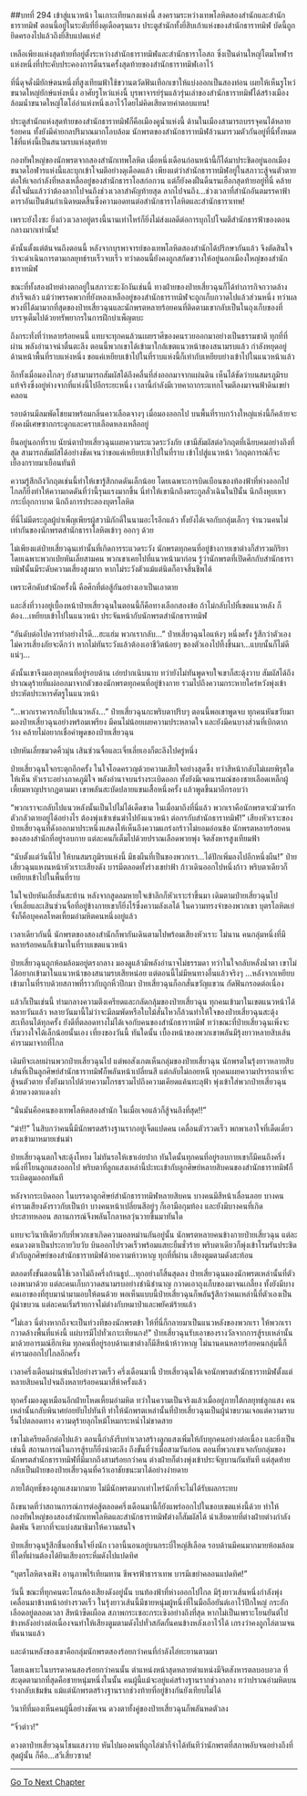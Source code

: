 ##บทที่ 294 เข้าสู่แนวหน้า
ในเกาะเทียนกงแห่งนี้ สงครามระหว่างเทพโลหิตสองสำนักและสำนักธาราทมิฬ ตอนนี้อยู่ในระดับที่ยิ่งดุเดือดรุนแรง ประตูสำนักทั้งยี่สิบเก้าแห่งของสำนักธาราทมิฬ บัดนี้ถูกยึดครองไปแล้วถึงยี่สิบแปดแห่ง!

เหลือเพียงแห่งสุดท้ายที่อยู่ตั้งระหว่างสำนักธาราทมิฬและสำนักธาราโอสถ ซึ่งเป็นด่านใหญ่โตมโหฬารแห่งหนึ่งที่ประคับประคองการดิ้นรนครั้งสุดท้ายของสำนักธาราทมิฬเอาไว้

ที่นี่ดุจดั่งมียักษ์ตนหนึ่งที่สูงเทียมฟ้าใช้ขวานตวัดฟันเทือกเขาให้แบ่งออกเป็นสองท่อน เผยให้เห็นรูโหว่ขนาดใหญ่ยักษ์แห่งหนึ่ง อาศัยรูโหว่แห่งนี้ บุรพาจารย์รุ่นแล้วรุ่นเล่าของสำนักธาราทมิฬได้สร้างเมืองล้อมน้ำขนาดใหญ่โตโอ่อ่าแห่งหนึ่งเอาไว้โดยไม่คิดเสียดายค่าตอบแทน!

ประตูสำนักแห่งสุดท้ายของสำนักธาราทมิฬก็คือเมืองคูน้ำแห่งนี้ ด้านในเมืองสามารถบรรจุคนได้หลายร้อยคน ทั้งยังมีค่ายกลปริมาณมากโอบล้อม นักพรตของสำนักธาราทมิฬล้วนมารวมตัวกันอยู่ที่นี่ทั้งหมด ใช้ที่แห่งนี้เป็นสนามรบแห่งสุดท้าย

กองทัพใหญ่ของนักพรตจากสองสำนักเทพโลหิต เมื่อหนึ่งเดือนก่อนหน้านี้ก็ได้มาประชิดอยู่นอกเมืองขนาดโอฬารแห่งนี้และบุกเข้าโจมตีอย่างดุเดือดแล้ว เพียงแต่ว่าสำนักธาราทมิฬอยู่ในสภาวะสู้จนตัวตาย ต่อให้เจอกำลังที่หลงเหลืออยู่ของสำนักธาราโอสก่อกวน แต่ก็ยังคงฝืนดิ้นรนเฮือกสุดท้ายอยู่ที่นี่ คล้ายตั้งใจมั่นแล้วว่าต้องลากไปจนถึงช่วงเวลาสำคัญท้ายสุด ลากไปจนถึง...ช่วงเวลาที่สำนักอันตมรรคาฟ้าดาราอันเป็นต้นกำเนิดหมดสิ้นซึ่งความอดทนต่อสำนักธาราโลหิตและสำนักธาราเทพ!

เพราะยังไงซะ ยิ่งถ่วงเวลาอยู่ตรงนี้นานเท่าไหร่ก็ยิ่งไม่ส่งผลดีต่อการบุกไปโจมตีสำนักธารฟ้าของตอนกลางมากเท่านั้น!

ดังนั้นตั้งแต่ต้นจนถึงตอนนี้ หลังจากบุรพาจารย์ของเทพโลหิตสองสำนักได้ปรึกษากันแล้ว จึงตัดสินใจว่าจะดำเนินการตามกลยุทธ์รบเร็วจบเร็ว ทว่าตอนนี้ยังคงถูกสกัดขวางให้อยู่นอกเมืองใหญ่ของสำนักธาราทมิฬ

ขณะที่ทั้งสองฝ่ายต่างตกอยู่ในสภาวะชะงักงันเช่นนี้ ทางฝ่ายของป๋ายเสี่ยวฉุนก็ได้ทำภารกิจกวาดล้างสำเร็จแล้ว แม้ว่าพรรคพวกที่ยังหลงเหลืออยู่ของสำนักธาราทมิฬจะถูกเก็บกวาดไปแล้วส่วนหนึ่ง ทว่าผลพวงที่ได้มามากที่สุดของป๋ายเสี่ยวฉุนและนักพรตหลายร้อยคนที่ติดตามเขากลับเป็นในถุงเก็บของที่บรรจุเต็มไปด้วยทรัพยากรในการฝึกบำเพ็ญตบะ

ถึงกระทั่งที่ว่าหลายร้อยคนนี้ แทบจะทุกคนล้วนเผยราศีของคนรวยออกมาอย่างเป็นธรรมชาติ ทุกที่ที่ผ่าน พลังอำนาจน่าตื่นตะลึง ตอนนี้พวกเขาได้เข้ามาใกล้เขตแนวหน้าของสนามรบแล้ว กำลังหยุดอยู่ด้านหน้าพื้นที่ราบแห่งหนึ่ง ขอแค่เหยียบเข้าไปในที่ราบแห่งนี้ก็เท่ากับเหยียบย่างเข้าไปในแนวหน้าแล้ว

อีกทั้งเมื่อมองไกลๆ ยังสามามารถสัมผัสได้ถึงคลื่นที่ส่งออกมาจากแผ่นดิน เห็นได้ชัดว่าบนสมรภูมิรบแท้จริงซึ่งอยู่ห่างจากที่แห่งนี้ไปอีกระยะหนึ่ง เวลานี้กำลังมีเวทคาถากระแทกโจมตีลงมาจนฟ้าดินเขย่าคลอน

รอบด้านมีลมพัดโชยมาพร้อมกลิ่นคาวเลือดจางๆ เมื่อมองออกไป บนพื้นที่ราบกว้างใหญ่แห่งนี้ก็คล้ายจะยังคงมีเศษซากกระดูกและคราบเลือดหลงเหลืออยู่

ยืนอยู่นอกที่ราบ นัยน์ตาป๋ายเสี่ยวฉุนเผยความระแวดระวังภัย เขามีสัมผัสต่อวิกฤตที่เฉียบคมอย่างถึงที่สุด สามารถสัมผัสได้อย่างชัดเจนว่าขอแค่เหยียบเข้าไปในที่ราบ เข้าไปสู่แนวหน้า วิกฤตการณ์ก็จะเยื้องกรายมาเยือนทันที

ความรู้สึกถึงวิกฤตเช่นนี้ทำให้เขารู้สึกกดดันเล็กน้อย โดยเฉพาะการบิดเบือนของท้องฟ้าที่ห่างออกไปไกลก็ยิ่งทำให้ความกดดันที่ว่านี้รุนแรงมากขึ้น นี่ทำให้เขานึกถึงตระกูลลั่วเฉินในปีนั้น นึกถึงหุบเหวกระบี่อุกกาบาต นึกถึงการประลองบุตรโลหิต

ที่นี่ไม่มีตระกูลผู้บำเพ็ญเพียรผู้สวามิภักดิ์ในนามอะไรอีกแล้ว ทั้งยังได้เจอกับกลุ่มเล็กๆ จำนวนคนไม่เท่ากันของนักพรตสำนักธาราโลหิตเข้าๆ ออกๆ ด้วย

ไม่เพียงแต่ป๋ายเสี่ยวฉุนเท่านั้นที่เกิดการระแวดระวัง นักพรตทุกคนที่อยู่ข้างกายเขาต่างก็สำรวมกิริยา โดยเฉพาะพวกเป่ยหันเลี่ยสามคน พวกเขาเคยไปที่แนวหน้ามาก่อน รู้ว่านักพรตที่เปิดศึกกับสำนักธาราทมิฬนั้นมีระดับความเสี่ยงสูงมาก หากไม่ระวังตัวแม้แต่นิดก็อาจสิ้นชีพได้

เพราะศึกดับสำนักครั้งนี้ คือศึกที่ต่อสู้กันอย่างเอาเป็นเอาตาย

และสิ่งที่วางอยู่เบื้องหน้าป๋ายเสี่ยวฉุนในตอนนี้ก็คือทางเลือกสองข้อ ถ้าไม่กลับไปที่เขตแนวหลัง ก็ต้อง...เหยียบเข้าไปในแนวหน้า ประจันหน้ากับนักพรตสำนักธาราทมิฬ

“อันดับต่อไปควรทำอย่างไรดี...ฮะแฮ่ม พวกเรากลับ...” ป๋ายเสี่ยวฉุนไอแห้งๆ หนึ่งครั้ง รู้สึกว่าตัวเองไม่ควรเสี่ยงภัยจะดีกว่า หากไม่ทันระวังแล้วต้องเอาชีวิตน้อยๆ ของตัวเองไปทิ้งขึ้นมา...แบบนั้นก็ไม่ดีแน่ๆ...

ดังนั้นเขาจึงมองทุกคนที่อยู่รอบด้าน เอ่ยปากเนิบนาบ ทว่ายังไม่ทันพูดจบใจเขาก็สะดุ้งวาบ สัมผัสได้ถึงปราณดุร้ายที่แผ่ออกมาจากตัวของนักพรตทุกคนที่อยู่ข้างกาย รวมไปถึงความกระหายใคร่หวังพุ่งเข้าประหัตประหารศัตรูในแนวหน้า

“...พวกเราควรกลับไปแนวหลัง...” ป๋ายเสี่ยวฉุนกะพริบตาปริบๆ ตอนนี้พอเขาพูดจบ ทุกคนหันขวับมามองป๋ายเสี่ยวฉุนอย่างพร้อมเพรียง มีคนไม่น้อยเผยความประหลาดใจ และยังมีคนบางส่วนที่เบิกตากว้าง คล้ายไม่อยากเชื่อคำพูดของป๋ายเสี่ยวฉุน

เป่ยหันเลี่ยขมวดคิ้วมุ่น เสินซ่วนจื่อและเจี่ยเลี่ยเองก็ตะลึงไปครู่หนึ่ง

ป๋ายเสี่ยวฉุนใจกระตุกอีกครั้ง ในใจโอดครวญด้วยความเสียใจอย่างสุดซึ้ง ทว่าสีหน้ากลับไม่เผยพิรุธใดให้เห็น หัวเราะอย่างภาคภูมิใจ พลังอำนาจบนร่างระเบิดออก ทั้งยังมีเจตนารมณ์ของชายเลือดเหล็กผู้เหี้ยมหาญปรากฏตามมา เขาพลันสะบัดปลายแขนเสื้อหนึ่งครั้ง แล้วพูดขึ้นมาอีกรอบว่า

“พวกเราจะกลับไปแนวหลังนั้นเป็นไปไม่ได้เด็ดขาด ในเมื่อมาถึงที่นี่แล้ว พวกเราคือนักพรตจะมัวมารักตัวกลัวตายอยู่ได้อย่างไร ต้องพุ่งเข้าเข่นฆ่าไปยังแนวหน้า ต่อกรกับสำนักธาราทมิฬ!” เสียงหัวเราะของป๋ายเสี่ยวฉุนที่ดังออกมาประหนึ่งแสดงให้เห็นถึงความแกร่งกร้าวไม่ยอมอ่อนข้อ นักพรตหลายร้อยคนของสองสำนักที่อยู่รอบกาย แต่ละคนก็เต็มไปด้วยปราณเลือดพวยพุ่ง จิตสังหารสูงเทียมฟ้า

“นับตั้งแต่วันนี้ไป ให้บนสมรภูมิรบแห่งนี้ มีธงผืนที่เป็นของพวกเรา...ได้ปักเพิ่มลงไปอีกหนึ่งผืน!” ป๋ายเสี่ยวฉุนแหงนหน้าหัวเราะเสียงดัง บารมีตลอดทั้งร่างเขย่าฟ้า ก้าวเดินออกไปหนึ่งก้าว พริบตาเดียวก็เหยียบเข้าไปในพื้นที่ราบ

ในใจเป่ยหันเลี่ยสั่นสะท้าน หลังจากสูดลมหายใจเข้าลึกก็หัวเราะร่าขึ้นมา เดิมตามป๋ายเสี่ยวฉุนไป เจี่ยเลี่ยและเสินซ่วนจื่อที่อยู่ข้างกายเขาก็ยิ่งไร้ซึ่งความลังเลได้ ในความทรงจำของพวกเขา บุตรโลหิตเย่จั้งก็คือบุคคลโหดเหี้ยมอำมหิตคนหนึ่งอยู่แล้ว

เวลาเดียวกันนี้ นักพรตของสองสำนักก็พากันเดินตามไปพร้อมเสียงหัวเราะ ไม่นาน คนกลุ่มหนึ่งที่มีหลายร้อยคนก็เข้ามาในที่ราบเขตแนวหน้า

ป๋ายเสี่ยวฉุนถูกห้อมล้อมอยู่ตรงกลาง มองดูแล้วมีพลังอำนาจไม่ธรรมดา ทว่าในใจกลับหลั่งน้ำตา เขาไม่ได้อยากเข้ามาในแนวหน้าของสนามรบเสียหน่อย แต่ตอนนี้ไม่มีหนทางอื่นแล้วจริงๆ ...หลังจากเหยียบเข้ามาในที่ราบด้วยสภาพที่ราวกับถูกหิ้วปีกมา ป๋ายเสี่ยวฉุนก็อกสั่นขวัญแขวน กัดฟันกรอดต่อเนื่อง

แล้วก็เป็นเช่นนี้ ท่ามกลางความตึงเครียดและกลัดกลุ้มของป๋ายเสี่ยวฉุน ทุกคนเข้ามาในเขตแนวหน้าได้หลายวันแล้ว หลายวันมานี้ไม่ว่าจะมีลมพัดหรือใบไม้สั่นไหวก็ล้วนทำให้ใจของป๋ายเสี่ยวฉุนสะดุ้งสะเทือนได้ทุกครั้ง ยังดีที่ตลอดทางไม่ได้เจอกับคนของสำนักธาราทมิฬ ทว่าขณะที่ป๋ายเสี่ยวฉุนเพิ่งจะเริ่มวางใจได้เล็กน้อยนั้นเอง เที่ยงของวันนี้ ทันใดนั้น เบื้องหน้าของพวกเขาพลันมีรุ้งยาวหลายสิบเส้นคำรามมาจากที่ไกล

เดิมทีจะเลยผ่านพวกป๋ายเสี่ยวฉุนไป แต่พอสังเกตเห็นกลุ่มของป๋ายเสี่ยวฉุน นักพรตในรุ้งยาวหลายสิบเส้นที่เป็นลูกศิษย์สำนักธาราทมิฬก็พลันหน้าเปลี่ยนสี แต่กลับไม่ถอยหนี ทุกคนเผยความปรารถนาที่จะสู้จนตัวตาย ทั้งยังมากไปด้วยความโกรธรวมไปถึงความเคียดแค้นทะลุฟ้า พุ่งเข้าใส่พวกป๋ายเสี่ยวฉุนด้วยดวงตาแดงก่ำ

“นั่นมันคือคนของเทพโลหิตสองสำนัก ในเมื่อเจอแล้วก็สู้จนถึงที่สุด!!”

“ฆ่า!!” ในสิบกว่าคนนี้มีนักพรตสร้างฐานรากอยู่เจ็ดแปดคน เคลื่อนตัวรวดเร็ว พกพาเอาใจที่เด็ดเดี่ยวตรงเข้ามาหมายเข่นฆ่า

ป๋ายเสี่ยวฉุนตกใจสะดุ้งโหยง ไม่ทันรอให้เขาเอ่ยปาก ทันใดนั้นทุกคนที่อยู่รอบกายเขาก็มีคนถึงครึ่งหนึ่งที่โยนลูกแสงออกไป พริบตาที่ลูกแสงเหล่านี้ปะทะเข้ากับลูกศิษย์หลายสิบคนของสำนักธาราทมิฬก็ระเบิดตูมออกทันที

หลังจากระเบิดออก ในบรรดาลูกศิษย์สำนักธาราทมิฬหลายสิบคน บางคนมีสีหน้าเลื่อนลอย บางคนคำรามเสียงดังราวกับเป็นบ้า บางคนหน้าเปลี่ยนสีอยู่ๆ ก็เอามือกุมท้อง และยังมีบางคนที่เกิดประสาทหลอน สถานการณ์จึงพลันโกลาหลวุ่นวายขึ้นมาทันใด

แทบจะวินาทีเดียวกับที่พวกเขาเกิดความอลหม่านกันอยู่นั้น นักพรตหลายคนข้างกายป๋ายเสี่ยวฉุน แต่ละคนดวงตาเป็นประกายวิบวับ บินออกไปรวดเร็วพร้อมแสยะยิ้มชั่วร้าย พริบตาเดียวก็พุ่งเข้าโรมรันประชิดตัวกับลูกศิษย์ของสำนักธาราทมิฬด้วยความห้าวหาญ ทุกที่ที่ผ่าน เสียงตูมตามดังสะท้อน

ตลอดทั้งขั้นตอนนี้ใช้เวลาไม่ถึงครึ่งก้านธูป...ทุกอย่างก็สิ้นสุดลง ป๋ายเสี่ยวฉุนมองนักพรตเหล่านั้นที่ตัวเองพามาด้วย แต่ละคนเก็บกวาดสนามรบอย่างชำนิชำนาญ กวาดเอาถุงเก็บของมาจนเกลี้ยง ทั้งยังมีบางคนเอาของที่ฮุบมานำมามอบให้ตนด้วย พอเห็นแบบนี้ป๋ายเสี่ยวฉุนก็พลันรู้สึกว่าคนเหล่านี้ที่ตัวเองเป็นผู้นำขบวน แต่ละคนเริ่มร้ายกาจไม่ต่างกับหมาป่าและพยัคฆ์ร้ายแล้ว

“ไม่เลว นี่ต่างหากถึงจะเป็นท่วงทีของนักพรตข้า ให้ที่นี่ก็กลายมาเป็นแนวหลังของพวกเรา ให้พวกเรากวาดล้างพื้นที่แห่งนี้ แผ่บารมีไปทั่วเกาะเทียนกง!” ป๋ายเสี่ยวฉุนรับเอาของรางวัลจากการสู้รบเหล่านั้นมาด้วยอารมณ์ฮึกเหิม ทุกคนที่อยู่รอบด้านเขาต่างก็มีสีหน้าห้าวหาญ ไม่นานคนหลายร้อยคนกลุ่มนี้ก็คำรามออกไปไกลอีกครั้ง

เวลาครึ่งเดือนผ่านพ้นไปอย่างรวดเร็ว ครึ่งเดือนมานี้ ป๋ายเสี่ยวฉุนได้เจอนักพรตสำนักธาราทมิฬตั้งแต่หลายสิบคนไปจนถึงหลายร้อยคนมาสี่ห้าครั้งแล้ว

ทุกครั้งมองดูเหมือนอีกฝ่ายโหดเหี้ยมอำมหิต ทว่าในความเป็นจริงแล้วเมื่ออยู่ภายใต้กลยุทธ์ลูกแสง คนเหล่านั้นกลับพินาศย่อยยับไปทันที ทำให้นักพรตเหล่านั้นที่ป๋ายเสี่ยวฉุนเป็นผู้นำขบวนเจอแต่ความราบรื่นไปตลอดทาง ความดุร้ายลุกไหม้โหมกระหน่ำไม่ขาดสาย

เขาไม่เครียดอีกต่อไปแล้ว ตอนนี้กำลังรีบทำเวลาสร้างลูกแสงเพิ่มให้กับทุกคนอย่างต่อเนื่อง และยิ่งเป็นเช่นนี้ สถานการณ์ในการสู้รบก็ยิ่งน่าตะลึง ถึงขั้นที่ว่าเมื่อสามวันก่อน ตอนที่พวกเขาเจอกับกลุ่มของนักพรตสำนักธาราทมิฬที่มีมากถึงสามร้อยกว่าคน ต่างฝ่ายก็ต่างพุ่งเข้าประจัญบานกันทันที แต่สุดท้ายกลับเป็นฝ่ายของป๋ายเสี่ยวฉุนที่คว้าเอาชัยชนะมาได้อย่างง่ายดาย

ภายใต้ฤทธิ์ของลูกแสงมากมาย ไม่มีนักพรตมากเท่าไหร่นักที่จะไม่ได้รับผลกระทบ

ถึงขนาดที่ว่าสถานการณ์การต่อสู้ตลอดครึ่งเดือนมานี้ก็ยังแพร่ออกไปในขอบเขตแห่งนี้ด้วย ทำให้กองทัพใหญ่ของสองสำนักเทพโลหิตและสำนักธาราทมิฬต่างก็สัมผัสได้ น่าเสียดายที่ต่างฝ่ายต่างกำลังติดพัน จึงยากที่จะแบ่งสมาธิมาให้ความสนใจ

ป๋ายเสี่ยวฉุนรู้สึกชื่นอกชื่นใจยิ่งนัก เวลานี้นอนอยู่บนกระบี่ใหญ่สีเลือด รอบด้านมีคนมากมายห้อมล้อม ที่ใดที่ผ่านต้องได้ยินเสียงกระหึ่มดังไปแปดทิศ

“บุตรโลหิตจงเฟิง อานุภาพไร้เทียมทาน ชีพจรฟ้าธาราเทพ บารมีเขย่าคลอนแปดทิศ!”


วันนี้ ขณะที่ทุกคนตะโกนก้องเสียงดังอยู่นั้น บนท้องฟ้าที่ห่างออกไปไกล มีรุ้งยาวเส้นหนึ่งกำลังพุ่งเคลื่อนมาข้างหน้าอย่างรวดเร็ว ในรุ้งยาวเส้นนี้มีชายหนุ่มผู้หนึ่งที่ในมือถือยันต์เอาไว้ปึกใหญ่ กระอักเลือดอยู่ตลอดเวลา สีหน้าซีดเผือด สภาพกระเซอะกระเซิงอย่างถึงที่สุด หากไม่เป็นเพราะโยนยันต์ไปข้างหลังอย่างต่อเนื่องจนทำให้เสียงตูมตามดังไปทั่วสกัดกั้นคนข้างหลังเอาไว้ได้ เกรงว่าคงถูกไล่ตามจนทันนานแล้ว


และด้านหลังของเขาคือกลุ่มนักพรตสองร้อยกว่าคนที่กำลังไล่ทะยานตามมา


โดยเฉพาะในบรรดาคนสองร้อยกว่าคนนั้น ตำแหน่งหน้าสุดหลายตำแหน่งมีจิตสังหารตลบอบอวล ที่สะดุดตามากที่สุดคือชายหนุ่มหนึ่งในนั้น คนผู้นี้แม้จะอยู่แค่สร้างฐานรากช่วงกลาง ทว่าปราณอำมหิตบนร่างกลับเข้มข้น แม้แต่นักพรตสร้างฐานรากช่วงท้ายที่อยู่ข้างกันยังเทียบไม่ได้


วินาทีที่มองเห็นคนผู้นี้อย่างชัดเจน ดวงตาทั้งคู่ของป๋ายเสี่ยวฉุนก็พลันหดตัวลง


“จิ๋วต่าว!”


ดวงตาป๋ายเสี่ยวฉุนโชนแสงวาบ หันไปมองคนที่ถูกไล่ฆ่าก็จำได้ทันทีว่านักพรตที่สภาพอับจนอย่างถึงที่สุดผู้นั้น ก็คือ...สวีเสี่ยวซาน!

------


[Go To Next Chapter]( ./112.md)